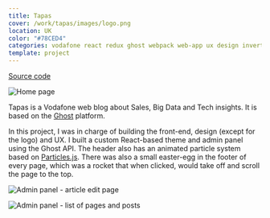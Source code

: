```yaml
---
title: Tapas
cover: /work/tapas/images/logo.png
location: UK
color: "#78CED4"
categories: vodafone react redux ghost webpack web-app ux design inverted
template: project
---
```


<p class="align-center">
<a class="btn github" role="button" href="https://github.com/gazpachu/react-ghost-tapas" target="_blank">Source code</a>
</p>

![](/work/tapas/images/1.png "Home page")

Tapas is a Vodafone web blog about Sales, Big Data and Tech insights. It is based on the [Ghost](http://ghost.org/) platform.

In this project, I was in charge of building the front-end, design (except for the logo) and UX. I built a custom React-based theme and admin panel using the Ghost API. The header also has an animated particle system based on [Particles.js](https://vincentgarreau.com/particles.js/). There was also a small easter-egg in the footer of every page, which was a rocket that when clicked, would take off and scroll the page to the top.

![](/work/tapas/images/2.jpg "Admin panel - article edit page")

![](/work/tapas/images/3.jpg "Admin panel - list of pages and posts")
